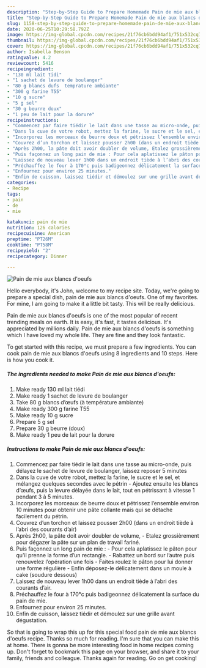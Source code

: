 ```yaml
---
description: "Step-by-Step Guide to Prepare Homemade Pain de mie aux blancs d&amp;#39;oeufs"
title: "Step-by-Step Guide to Prepare Homemade Pain de mie aux blancs d&amp;#39;oeufs"
slug: 1158-step-by-step-guide-to-prepare-homemade-pain-de-mie-aux-blancs-d-and-39-oeufs
date: 2020-06-25T10:29:58.792Z
image: https://img-global.cpcdn.com/recipes/21f76cb6bdd94af1/751x532cq70/pain-de-mie-aux-blancs-doeufs-photo-principale-de-la-recette.jpg
thumbnail: https://img-global.cpcdn.com/recipes/21f76cb6bdd94af1/751x532cq70/pain-de-mie-aux-blancs-doeufs-photo-principale-de-la-recette.jpg
cover: https://img-global.cpcdn.com/recipes/21f76cb6bdd94af1/751x532cq70/pain-de-mie-aux-blancs-doeufs-photo-principale-de-la-recette.jpg
author: Isabella Benson
ratingvalue: 4.2
reviewcount: 5416
recipeingredient:
- "130 ml lait tidi"
- "1 sachet de levure de boulanger"
- "80 g blancs dufs  temprature ambiante"
- "300 g farine T55"
- "10 g sucre"
- "5 g sel"
- "30 g beurre doux"
- "1 peu de lait pour la dorure"
recipeinstructions:
- "Commencez par faire tiédir le lait dans une tasse au micro-onde, puis délayez le sachet de levure de boulanger, laissez reposer 5 minutes"
- "Dans la cuve de votre robot, mettez la farine, le sucre et le sel, et mélangez quelques secondes avec le pétrin Ajoutez ensuite les blancs d’œufs, puis la levure délayée dans le lait, tout en pétrissant à vitesse 1 pendant 3 à 5 minutes."
- "Incorporez les morceaux de beurre doux et pétrissez l’ensemble environ 10 minutes pour obtenir une pâte collante mais qui se détache facilement du pétrin."
- "Couvrez d’un torchon et laissez pousser 2h00 (dans un endroit tiède à l’abri des courants d’air)"
- "Après 2h00, la pâte doit avoir doubler de volume, Etalez grossièrement pour dégazer la pâte sur un plan de travail fariné."
- "Puis façonnez un long pain de mie : Pour cela aplatissez le pâton pour qu’il prenne la forme d’un rectangle. Rabattez un bord sur l’autre puis renouvelez l’opération une fois Faites roulez le pâton pour lui donner une forme régulière Enfin déposez-le délicatement dans un moule à cake (soudure dessous)"
- "Laissez de nouveau lever 1h00 dans un endroit tiède à l’abri des courants d’air."
- "Préchauffez le four à 170°c puis badigeonnez délicatement la surface du pain de mie."
- "Enfournez pour environ 25 minutes."
- "Enfin de cuisson, laissez tiédir et démoulez sur une grille avant dégustation."
categories:
- Recipe
tags:
- pain
- de
- mie

katakunci: pain de mie 
nutrition: 126 calories
recipecuisine: American
preptime: "PT26M"
cooktime: "PT58M"
recipeyield: "2"
recipecategory: Dinner

---
```



![Pain de mie aux blancs d&#39;oeufs](https://img-global.cpcdn.com/recipes/21f76cb6bdd94af1/751x532cq70/pain-de-mie-aux-blancs-doeufs-photo-principale-de-la-recette.jpg)

Hello everybody, it's John, welcome to my recipe site. Today, we're going to prepare a special dish, pain de mie aux blancs d&#39;oeufs. One of my favorites. For mine, I am going to make it a little bit tasty. This will be really delicious.

Pain de mie aux blancs d&#39;oeufs is one of the most popular of recent trending meals on earth. It is easy, it's fast, it tastes delicious. It's appreciated by millions daily. Pain de mie aux blancs d&#39;oeufs is something which I have loved my whole life. They are fine and they look fantastic.




To get started with this recipe, we must prepare a few ingredients. You can cook pain de mie aux blancs d&#39;oeufs using 8 ingredients and 10 steps. Here is how you cook it.

<!--inarticleads1-->

##### The ingredients needed to make Pain de mie aux blancs d&#39;oeufs:

1. Make ready 130 ml lait tiédi
1. Make ready 1 sachet de levure de boulanger
1. Take 80 g blancs d’œufs (à température ambiante)
1. Make ready 300 g farine T55
1. Make ready 10 g sucre
1. Prepare 5 g sel
1. Prepare 30 g beurre (doux)
1. Make ready 1 peu de lait pour la dorure




<!--inarticleads2-->

##### Instructions to make Pain de mie aux blancs d&#39;oeufs:

1. Commencez par faire tiédir le lait dans une tasse au micro-onde, puis délayez le sachet de levure de boulanger, laissez reposer 5 minutes
1. Dans la cuve de votre robot, mettez la farine, le sucre et le sel, et mélangez quelques secondes avec le pétrin - Ajoutez ensuite les blancs d’œufs, puis la levure délayée dans le lait, tout en pétrissant à vitesse 1 pendant 3 à 5 minutes.
1. Incorporez les morceaux de beurre doux et pétrissez l’ensemble environ 10 minutes pour obtenir une pâte collante mais qui se détache facilement du pétrin.
1. Couvrez d’un torchon et laissez pousser 2h00 (dans un endroit tiède à l’abri des courants d’air)
1. Après 2h00, la pâte doit avoir doubler de volume, - Etalez grossièrement pour dégazer la pâte sur un plan de travail fariné.
1. Puis façonnez un long pain de mie : - Pour cela aplatissez le pâton pour qu’il prenne la forme d’un rectangle. - Rabattez un bord sur l’autre puis renouvelez l’opération une fois - Faites roulez le pâton pour lui donner une forme régulière - Enfin déposez-le délicatement dans un moule à cake (soudure dessous)
1. Laissez de nouveau lever 1h00 dans un endroit tiède à l’abri des courants d’air.
1. Préchauffez le four à 170°c puis badigeonnez délicatement la surface du pain de mie.
1. Enfournez pour environ 25 minutes.
1. Enfin de cuisson, laissez tiédir et démoulez sur une grille avant dégustation.




So that is going to wrap this up for this special food pain de mie aux blancs d&#39;oeufs recipe. Thanks so much for reading. I'm sure that you can make this at home. There is gonna be more interesting food in home recipes coming up. Don't forget to bookmark this page on your browser, and share it to your family, friends and colleague. Thanks again for reading. Go on get cooking!
